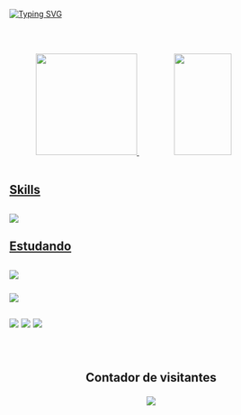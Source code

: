 [![Typing SVG](https://readme-typing-svg.herokuapp.com/?color=8fd6d2&size=35&center=true&vCenter=true&width=1000&lines=Olá+eu+sou+o+Rubí;È+um+prazer+recebê-los+em+meu+perfil;Sou+de+Paulista-PE,+tenho+25+anos;Estudante+no+curso+fullstack+da+recode;Sejam+todos+bem+vindos!+:%29)](https://git.io/typing-svg)

<br><br>
<div align="center">
  <a href="https://github.com/ewertonramonteiro">
  <img whidt="45%" height="180em" src="https://github-readme-stats.vercel.app/api?username=ewertonramonteiro&show_icons=true&theme=radical&include_all_commits=true&count_private=true"/>
  <img  width="45%" height="180em" src="https://github-readme-stats.vercel.app/api/top-langs/?username=ewertonramonteiro&layout=compact&langs_count=7&theme=radical"/>
</div>


   
  <br>
<a href="https://skillicons.dev">
  <h2>Skills<h2/>
  <img src="https://skillicons.dev/icons?i=git,vscode,mysql,css,bootstrap,html" />
  <h2>Estudando<h2/>
  <img src="https://skillicons.dev/icons?i=javascript,java,mysql" />
</a>
<br>
<br>
  <img src="https://github-profile-trophy.vercel.app/?username=ewertonramonteiro&row=1&column=6&theme=dracula&margin-w=15&margin-h=15"/> 
<br>
    <br>
<div> 
  <a href="https://www.instagram.com/ewertonrub/" target="_blank"><img src="https://img.shields.io/badge/-Instagram-%23E4405F?style=for-the-badge&logo=instagram&logoColor=white" target="_blank"></a>
  <a href = "mailto:ewertonra.monteiro@gmail.com"><img src="https://img.shields.io/badge/-Gmail-%23333?style=for-the-badge&logo=gmail&logoColor=white" target="_blank"></a>
  <a href="https://www.linkedin.com/in/ewerton-rubi/" target="_blank"><img src="https://img.shields.io/badge/-LinkedIn-%230077B5?style=for-the-badge&logo=linkedin&logoColor=white" target="_blank"></a> 
</div>  
    <br>

<div align="center">
<br><p align="centre"><b>Contador de visitantes</b></p>  
<p align="center"><img align="center" src="https://profile-counter.glitch.me/{ewertonramonteiro}/count.svg" /></p> 
<br></div>
    
